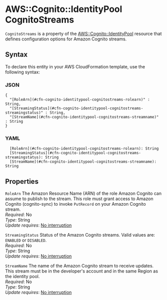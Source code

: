 # AWS::Cognito::IdentityPool CognitoStreams<a name="aws-properties-cognito-identitypool-cognitostreams"></a>

`CognitoStreams` is a property of the [AWS::Cognito::IdentityPool](https://docs.aws.amazon.com/AWSCloudFormation/latest/UserGuide/aws-resource-cognito-identitypool.html) resource that defines configuration options for Amazon Cognito streams\.

## Syntax<a name="aws-properties-cognito-identitypool-cognitostreams-syntax"></a>

To declare this entity in your AWS CloudFormation template, use the following syntax:

### JSON<a name="aws-properties-cognito-identitypool-cognitostreams-syntax.json"></a>

```
{
  "[RoleArn](#cfn-cognito-identitypool-cognitostreams-rolearn)" : String,
  "[StreamingStatus](#cfn-cognito-identitypool-cognitostreams-streamingstatus)" : String,
  "[StreamName](#cfn-cognito-identitypool-cognitostreams-streamname)" : String
}
```

### YAML<a name="aws-properties-cognito-identitypool-cognitostreams-syntax.yaml"></a>

```
  [RoleArn](#cfn-cognito-identitypool-cognitostreams-rolearn): String
  [StreamingStatus](#cfn-cognito-identitypool-cognitostreams-streamingstatus): String
  [StreamName](#cfn-cognito-identitypool-cognitostreams-streamname): String
```

## Properties<a name="aws-properties-cognito-identitypool-cognitostreams-properties"></a>

`RoleArn`  <a name="cfn-cognito-identitypool-cognitostreams-rolearn"></a>
The Amazon Resource Name \(ARN\) of the role Amazon Cognito can assume to publish to the stream\. This role must grant access to Amazon Cognito \(cognito\-sync\) to invoke `PutRecord` on your Amazon Cognito stream\.  
*Required*: No  
*Type*: String  
*Update requires*: [No interruption](https://docs.aws.amazon.com/AWSCloudFormation/latest/UserGuide/using-cfn-updating-stacks-update-behaviors.html#update-no-interrupt)

`StreamingStatus`  <a name="cfn-cognito-identitypool-cognitostreams-streamingstatus"></a>
Status of the Amazon Cognito streams\. Valid values are: `ENABLED` or `DISABLED`\.  
*Required*: No  
*Type*: String  
*Update requires*: [No interruption](https://docs.aws.amazon.com/AWSCloudFormation/latest/UserGuide/using-cfn-updating-stacks-update-behaviors.html#update-no-interrupt)

`StreamName`  <a name="cfn-cognito-identitypool-cognitostreams-streamname"></a>
The name of the Amazon Cognito stream to receive updates\. This stream must be in the developer's account and in the same Region as the identity pool\.  
*Required*: No  
*Type*: String  
*Update requires*: [No interruption](https://docs.aws.amazon.com/AWSCloudFormation/latest/UserGuide/using-cfn-updating-stacks-update-behaviors.html#update-no-interrupt)